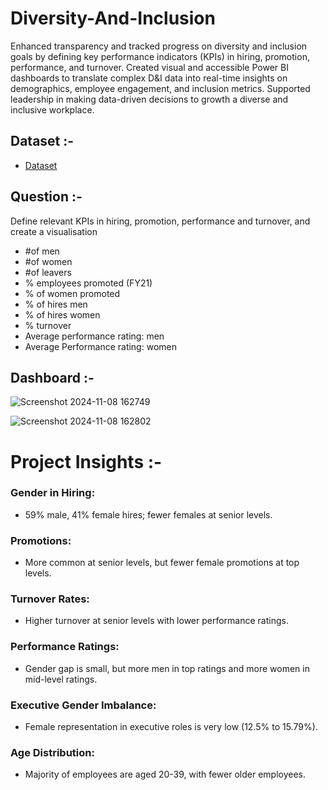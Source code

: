 # Diversity-And-Inclusion

Enhanced transparency and tracked progress on diversity and inclusion goals by defining key performance indicators (KPIs) in hiring, promotion, performance, and turnover. Created visual and accessible Power BI dashboards to translate complex D&I data into real-time insights on demographics, employee engagement, and inclusion metrics. Supported leadership in making data-driven decisions to growth a diverse and inclusive workplace.


## Dataset :-
- <a href="https://github.com/Tejaschaudhari0/Tejaschaudhari0_Diversity-And-Inclusion/blob/main/03%20Diversity-Inclusion-Dataset.xlsx">Dataset</a>

## Question :-
Define relevant KPIs in hiring, promotion, performance and turnover, and create a visualisation
- #of men
- #of women
- #of leavers
- % employees promoted (FY21)
- % of women promoted
- % of hires men
- % of hires women
- % turnover 
- Average performance rating: men
- Average Performance rating: women

## Dashboard :-
![Screenshot 2024-11-08 162749](https://github.com/user-attachments/assets/90617be7-141d-4548-85e2-74717bab1776)


![Screenshot 2024-11-08 162802](https://github.com/user-attachments/assets/c9cd71ca-eb12-401d-aa70-48189f0e672f)


# Project Insights :-

### Gender in Hiring: 
- 59% male, 41% female hires; fewer females at senior levels.
### Promotions:
- More common at senior levels, but fewer female promotions at top levels.
### Turnover Rates:
- Higher turnover at senior levels with lower performance ratings.
### Performance Ratings:
- Gender gap is small, but more men in top ratings and more women in mid-level ratings.
### Executive Gender Imbalance:
- Female representation in executive roles is very low (12.5% to 15.79%).
### Age Distribution: 
- Majority of employees are aged 20-39, with fewer older employees.

